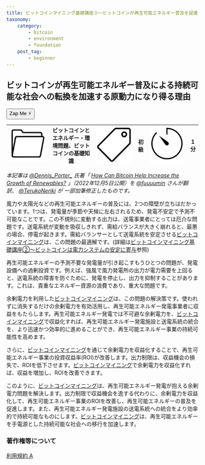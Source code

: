 ```yaml
---
title: ビットコインマイニング基礎講座③〜ビットコインが再生可能エネルギー普及を促進？
taxonomy:
    category:
        - bitcoin
        - environment
        - foundation
    post_tag:
        - beginner
---
```


## ビットコインが再生可能エネルギー普及による持続可能な社会への転換を加速する原動力になり得る理由

<button class="zap-button" data-npub="npub1u3rz86hzjejkh54mg04u20sxe62ps3nhtqy987n6yqv6sx52uhjsnkn4se" data-relays="wss://relay.damus.io,wss://relay.snort.social,wss://nostr.wine,wss://relay.nostr.band">Zap Me ⚡</button>

|  ![Category](/_images/category.png)  |  ビットコインとエネルギー・環境問題、ビットコインの基礎知識 |  ![Tag](/_images/tag.png)  | 初級  | ![Time](/_images/timer.png)  |  1分  |
| ---- | ---- | ---- | ---- | ---- | ---- |

*本記事は [@Dennis_Porter_](https://twitter.com/Dennis_Porter_) 氏著「 [How Can Bitcoin Help Increase the Growth of Renewables?](https://www.satoshiaction.io/post/how-can-bitcoin-help-increase-the-growth-of-renewables) 」（2022年12月5日公開）を [@fuuuumin](https://twitter.com/fuuuumin314) さんが翻訳、  [@TerukoNeriki](https://twitter.com/TerukoNeriki) が 一部加筆修正したものです。*

<!--There are two major challenges that renewables (wind & solar) face. The first one being that they are "intermittent" generation which means they produce power irregularly. The sun is not always shining and the wind is not always blowing. This lack of consistent generation causes serious problems for grid operators who must match supply and demand at all times otherwise the grid can suffer outages. Bitcoin mining is perfectly suited to overcome this issue faced by renewables due to its ability to participate in the grid. (Read also: [How does Mining Balance the Grid](https://lostinbitcoin.jp/bitcoin/how_can_bitcoin_balance_the_grid/))-->
風力や太陽光などの再生可能エネルギーの普及には、2つの障壁が立ちはだかっています。1つは、発電量が季節や天候に左右されるため、発電不安定で予測不可能なことです。この不規則に変動する出力は、送電事業者にとっては厄介な問題です。送電系統が変動を吸収しきれず、需給バランスが大きく崩れると、最悪の場合、停電が起きます。需給バランサーとして送電系統を安定させる[ビットコインマイニング](https://lostinbitcoin.jp.testrs.jp/staging/glossary/glossary-ma/#mining)は、この問題の最適解です。(詳細は[ビットコインマイニング基礎講座②〜ビットコインは電力システムの安定に寄与](https://lostinbitcoin.jp.testrs.jp/staging/bitcoin/how_can_bitcoin_balance_the_grid/)参照)

<!--One of the other challenges created by the irregular generation of renewables is that it can lead to a lot of excess generation. For example, when the output of a wind farm exceeds the demand from the grid, the excess energy is often curtailed, or shut down, to prevent damage to the grid. This can be a significant problem, since it means that valuable, renewable energy is being wasted.-->
再生可能エネルギーの予測不要な発電量が引き起こすもうひとつの問題が、発電設備への過剰投資です。例えば、強風で風力発電所の出力が電力需要を上回ると、送電系統の障害を防ぐために、発電を停止し、出力を抑制することがあります。これは、貴重なエネルギー資源の浪費であり、重大な問題です。

<!--Bitcoin mining can provide a solution to this problem by using the excess energy to power the mining process. This can help to ensure that the excess energy is not wasted, and it can also generate revenue for the renewable energy producer. By using the mining process to monetize excess renewable generation, it is possible to help make the integration of renewables into the grid more efficient and sustainable.-->
余剰電力を利用した[ビットコインマイニング](https://lostinbitcoin.jp.testrs.jp/staging/glossary/glossary-ma/#mining)は、この問題の解決策です。使われずに消失するだけの余剰電力を有効活用し、再生可能エネルギー発電事業者に収益をもたらします。再生可能エネルギー発電では不可避な余剰電力を、[ビットコインマイニング](https://lostinbitcoin.jp.testrs.jp/staging/glossary/glossary-ma/#mining)で収益化すれば、再生可能エネルギー発電施設と送電系統の統合を、より迅速かつ効率的に進めることができ、再生可能エネルギー事業の持続可能性を高めます。

<!--Additionally, monetizing excess renewable energy through Bitcoin mining can also help to improve the return on investment (ROI) for renewable energy projects. When excess renewable energy is curtailed, it reduces the overall revenue that can be generated from a project, which can decrease the project's ROI. By using the mining process to monetize excess renewable generation, it is possible to help increase the revenue from a project and improve its ROI.-->
さらに、[ビットコインマイニング](https://lostinbitcoin.jp.testrs.jp/staging/glossary/glossary-ma/#mining)を通じて余剰電力を収益化することで、再生可能エネルギー事業の投資収益率(ROI)が改善します。出力制限は、収益機会の損失で、ROIを低下させます。[ビットコインマイニング](https://lostinbitcoin.jp.testrs.jp/staging/glossary/glossary-ma/#mining)で余剰電力を収益化すれば、収益を増加し、ROIを改善できます。

<!--Overall, Bitcoin mining has the potential to help provide a balancing measure for renewables as well as monetize excess wind and solar energy that is often curtailed, which can improve the ROI for renewable energy projects and support the growth of renewables. By using the mining process to put excess renewable energy to use, it is possible to help make the integration of renewables into the grid more efficient and sustainable. This can help to support the transition to a more renewable and sustainable energy future.-->
このように、[ビットコインマイニング](https://lostinbitcoin.jp.testrs.jp/staging/glossary/glossary-ma/#mining)は、再生可能エネルギー発電が抱える余剰電力問題を解決します。出力制限で収益機会を逸する代わりに、余剰電力を収益化して、再生可能エネルギー事業のROIを改善し、再生可能エネルギーの普及を促進します。また、再生可能エネルギー発電施設の送電系統への統合をより効率的で持続可能なものにします。[ビットコインマイニング](https://lostinbitcoin.jp/glossary.testrs.jp/staging/glossary-ma/#mining)は、再生可能エネルギーを手電源とした持続可能な社会への移行を加速します。

### 著作権等について
[利用規約 A](https://lostinbitcoin.jp/copyright/#uaa)
